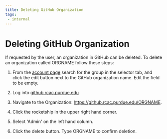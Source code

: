 ```yaml
---
title: Deleting GitHub Organization
tags:
 - internal
---
```


# Deleting GitHub Organization

If requested by the user, an organization in GitHub can be deleted. To delete an organization called ORGNAME follow these steps:

1) From the [account page](https://www.rcac.purdue.edu/account/group/) search for the group in the selector tab, and click the edit button next to the GitHub organization name. Edit the field to be empty.

2) Log into [github.rcac.purdue.edu](https://github.rcac.purdue.edu)

3) Navigate to the Organization: https://github.rcac.purdue.edu/ORGNAME.

4) Click the rocketship in the upper right hand corner.

5) Select 'Admin' on the left hand column.

6) Click the delete button. Type ORGNAME to confirm deletion.
